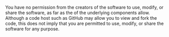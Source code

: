 You have no permission from the creators of the software to use, modify, or share the software, as far as the of the underlying components allow. Although a code host such as GitHub may allow you to view and fork the code, this does not imply that you are permitted to use, modify, or share the software for any purpose.
